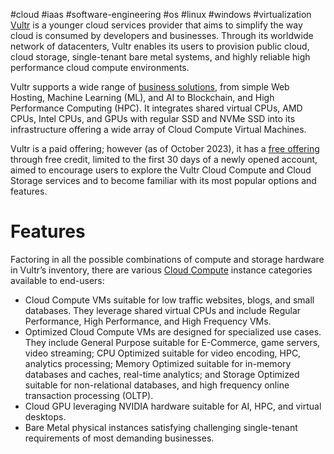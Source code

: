 #cloud #iaas #software-engineering #os #linux #windows #virtualization
[Vultr](https://www.vultr.com/) is a younger cloud services provider that aims to simplify the way cloud is consumed by developers and businesses. Through its worldwide network of datacenters, Vultr enables its users to provision public cloud, cloud storage, single-tenant bare metal systems, and highly reliable high performance cloud compute environments.

Vultr supports a wide range of [business solutions](https://www.vultr.com/solutions/), from simple Web Hosting, Machine Learning (ML), and AI to Blockchain, and High Performance Computing (HPC). It integrates shared virtual CPUs, AMD CPUs, Intel CPUs, and GPUs with regular SSD and NVMe SSD into its infrastructure offering a wide array of Cloud Compute Virtual Machines.

Vultr is a paid offering; however (as of October 2023), it has a [free offering](https://www.vultr.com/promo/try250/?service=try250&promo=FLYVULTR250&utm_source=performance-max-emea&utm_medium=paidmedia&obility_id=16486522262&utm_adgroup=&utm_campaign=&utm_term=&utm_content=&gclid=Cj0KCQjw1_SkBhDwARIsANbGpFudvI5jNktW2VPBQ7YdU-aJcIKoBTBHAKynP43FHNVYoUc72zXC3FQaAmzGEALw_wcB) through free credit, limited to the first 30 days of a newly opened account, aimed to encourage users to explore the Vultr Cloud Compute and Cloud Storage services and to become familiar with its most popular options and features.

# Features
Factoring in all the possible combinations of compute and storage hardware in Vultr’s inventory, there are various [Cloud Compute](https://www.vultr.com/products/cloud-compute/) instance categories available to end-users:

- Cloud Compute VMs suitable for low traffic websites, blogs, and small databases. They leverage shared virtual CPUs and include Regular Performance, High Performance, and High Frequency VMs.
- Optimized Cloud Compute VMs are designed for specialized use cases. They include General Purpose suitable for E-Commerce, game servers, video streaming; CPU Optimized suitable for video encoding, HPC, analytics processing; Memory Optimized suitable for in-memory databases and caches, real-time analytics; and Storage Optimized suitable for non-relational databases, and high frequency online transaction processing (OLTP).
- Cloud GPU leveraging NVIDIA hardware suitable for AI, HPC, and virtual desktops.
- Bare Metal physical instances satisfying challenging single-tenant requirements of most demanding businesses.
# Benefits
Key benefits of using Vultr Cloud Compute VMs are:

- - - It is an easy to use IaaS solution.
        - It is flexible, reliable, and scalable.
        - It is cost-effective: only pay for the time and resources used, billed hourly.
        - It natively supports Linux, Windows, and BSD distributions as guest operating systems.
        - It promises 100% host and network uptime.